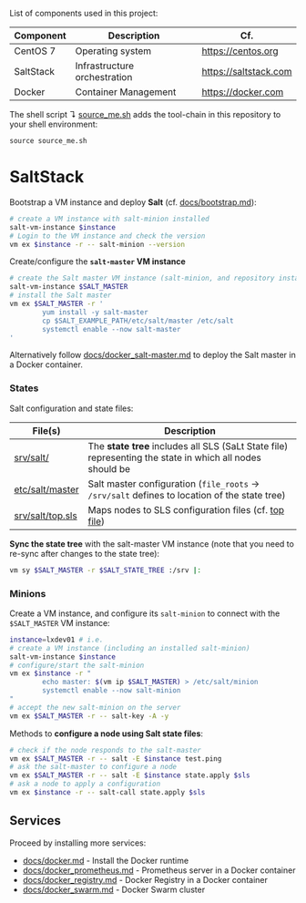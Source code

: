 List of components used in this project:

Component  | Description                   | Cf.
-----------|-------------------------------|-----------------------
CentOS 7   | Operating system              | <https://centos.org>
SaltStack  | Infrastructure orchestration  | <https://saltstack.com>
Docker     | Container Management          | <https://docker.com>

The shell script ↴ [source_me.sh](source_me.sh) adds the tool-chain in this repository to your shell environment:

```
source source_me.sh
```

# SaltStack

Bootstrap a VM instance and deploy **Salt** (cf. [docs/bootstrap.md](docs/bootstrap.md)):

```bash
# create a VM instance with salt-minion installed
salt-vm-instance $instance
# Login to the VM instance and check the version
vm ex $instance -r -- salt-minion --version
```

Create/configure the **`salt-master` VM instance**

```bash
# create the Salt master VM instance (salt-minion, and repository installed)
salt-vm-instance $SALT_MASTER
# install the Salt master
vm ex $SALT_MASTER -r '
        yum install -y salt-master
        cp $SALT_EXAMPLE_PATH/etc/salt/master /etc/salt
        systemctl enable --now salt-master
'
```

Alternatively follow [docs/docker_salt-master.md][dsm]  to deploy the Salt master in a Docker container.

[dsm]: docs/docker_salt-master.md

### States

Salt configuration and state files:

File(s)                                   | Description
------------------------------------------|------------------------------------------
[srv/salt/](srv/salt/)                    | The **state tree** includes all SLS (SaLt State file) representing the state in which all nodes should be
[etc/salt/master](etc/salt/master)        | Salt master configuration (`file_roots` → `/srv/salt` defines to location of the state tree)
[srv/salt/top.sls](srv/salt/top.sls)      | Maps nodes to SLS configuration files (cf. [top file][tf])

[tf]: https://docs.saltstack.com/en/latest/ref/states/top.html

**Sync the state tree** with the salt-master VM instance (note
that you need to re-sync after changes to the state tree):

```bash
vm sy $SALT_MASTER -r $SALT_STATE_TREE :/srv |:
```

### Minions

Create a VM instance, and configure its `salt-minion` to connect 
with the `$SALT_MASTER` VM instance:

```bash
instance=lxdev01 # i.e.
# create a VM instance (including an installed salt-minion)
salt-vm-instance $instance
# configure/start the salt-minion
vm ex $instance -r "
        echo master: $(vm ip $SALT_MASTER) > /etc/salt/minion
        systemctl enable --now salt-minion
"
# accept the new salt-minion on the server
vm ex $SALT_MASTER -r -- salt-key -A -y
```

Methods to **configure a node using Salt state files**:

```bash
# check if the node responds to the salt-master
vm ex $SALT_MASTER -r -- salt -E $instance test.ping
# ask the salt-master to configure a node
vm ex $SALT_MASTER -r -- salt -E $instance state.apply $sls
# ask a node to apply a configuration
vm ex $instance -r -- salt-call state.apply $sls
```

## Services

Proceed by installing more services:

* [docs/docker.md](docs/docker.md) - Install the Docker runtime
* [docs/docker_prometheus.md](docs/docker_prometheus.md) - Prometheus server in a Docker container
* [docs/docker_registry.md](docs/docker_registry.md) - Docker Registry in a Docker container
* [docs/docker_swarm.md](docs/docker_swarm.md) - Docker Swarm cluster
